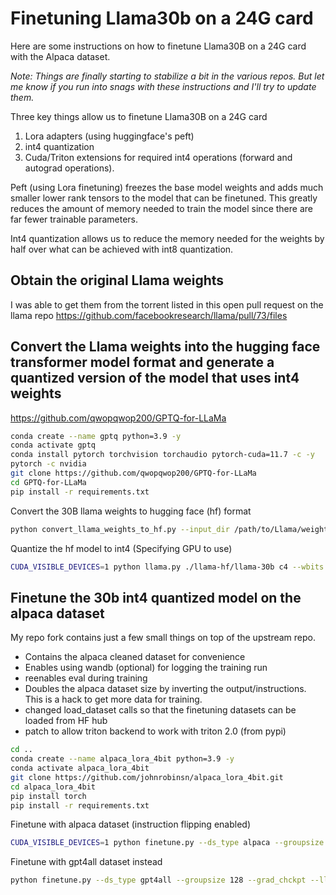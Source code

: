 # Finetuning Llama30b on a 24G card
Here are some instructions on how to finetune Llama30B on a 24G card with the Alpaca dataset.

_Note: Things are finally starting to stabilize a bit in the various repos.  But let me know if you run into snags with these instructions and I'll try to update them._

Three key things allow us to finetune Llama30B on a 24G card 
1) Lora adapters (using huggingface's peft)
2) int4 quantization
3) Cuda/Triton extensions for required int4 operations (forward and autograd operations).

Peft (using Lora finetuning) freezes the base model weights and adds much smaller lower rank tensors to the model that can be finetuned. This greatly reduces the amount of memory needed to train the model since there are far fewer trainable parameters.

Int4 quantization allows us to reduce the memory needed for the weights by half over what can be achieved with int8 quantization.

## Obtain the original Llama weights
I was able to get them from the torrent listed in this open pull request on the llama repo
https://github.com/facebookresearch/llama/pull/73/files

## Convert the Llama weights into the hugging face transformer model format and generate a quantized version of the model that uses int4 weights

https://github.com/qwopqwop200/GPTQ-for-LLaMa


``` bash
conda create --name gptq python=3.9 -y
conda activate gptq
conda install pytorch torchvision torchaudio pytorch-cuda=11.7 -c -y
pytorch -c nvidia
git clone https://github.com/qwopqwop200/GPTQ-for-LLaMa
cd GPTQ-for-LLaMa
pip install -r requirements.txt

```

Convert the 30B llama weights to hugging face (hf) format

``` bash
python convert_llama_weights_to_hf.py --input_dir /path/to/Llama/weights/ --model_size 30B --output_dir ./llama-hf
```

Quantize the hf model to int4 (Specifying GPU to use)

``` bash
CUDA_VISIBLE_DEVICES=1 python llama.py ./llama-hf/llama-30b c4 --wbits 4 --true-sequential --act-order --groupsize 128 --save_safetensors llama30b-4bit-128g.safetensors
```

## Finetune the 30b int4 quantized model on the alpaca dataset  
My repo fork contains just a few small things on top of the upstream repo.

* Contains the alpaca cleaned dataset for convenience
* Enables using wandb (optional) for logging the training run
* reenables eval during training
* Doubles the alpaca dataset size by inverting the output/instructions.  This is a hack to get more data for training.
* changed load_dataset calls so that the finetuning datasets can be loaded from HF hub
* patch to allow triton backend to work with triton 2.0 (from pypi)

``` bash
cd ..
conda create --name alpaca_lora_4bit python=3.9 -y
conda activate alpaca_lora_4bit
git clone https://github.com/johnrobinsn/alpaca_lora_4bit.git
cd alpaca_lora_4bit
pip install torch
pip install -r requirements.txt
```
Finetune with alpaca dataset (instruction flipping enabled)

``` bash
CUDA_VISIBLE_DEVICES=1 python finetune.py --ds_type alpaca --groupsize 128 --grad_chckpt --llama_q4_config_dir ../GPTQ-for-LLaMa/llama-hf/llama-30b/ --llama_q4_model ../GPTQ-for-LLaMa/llama30b-4bit-128g.safetensors ./alpaca_data_cleaned.json --wandb
```
Finetune with gpt4all dataset instead

``` bash
python finetune.py --ds_type gpt4all --groupsize 128 --grad_chckpt --llama_q4_config_dir /mnt2/code/gptq4llama_230407/llama-hf/llama-30b/ --llama_q4_model /mnt2/code/gptq4llama_230407/llama30b-4bit-128g.safetensors --wandb nomic-ai/gpt4all_prompt_generations
```